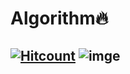 # Algorithm:fire:
## [![Hitcount](http://hits.dwyl.com/msmn1729/Algorithm.svg)](http://hits.dwyl.com/msmn1729/Algorithm) ![imge](https://img.shields.io/badge/Language-c++-yellow) 
